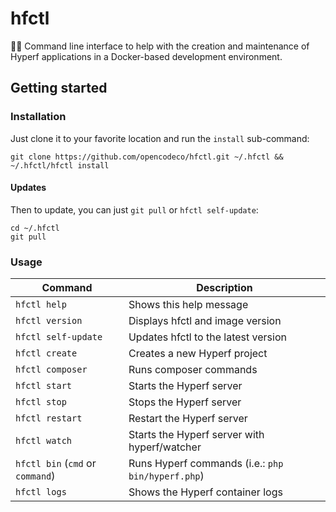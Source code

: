 # hfctl
👩‍💻 Command line interface to help with the creation and maintenance of Hyperf applications in a Docker-based development environment.

## Getting started

### Installation
Just clone it to your favorite location and run the `install` sub-command:
```shell
git clone https://github.com/opencodeco/hfctl.git ~/.hfctl && ~/.hfctl/hfctl install
```

#### Updates
Then to update, you can just `git pull` or `hfctl self-update`:
```shell
cd ~/.hfctl
git pull
```

### Usage

| Command | Description |
| --- | --- |
| `hfctl help`                      | Shows this help message |
| `hfctl version`                   | Displays hfctl and image version |
| `hfctl self-update`               | Updates hfctl to the latest version |
| `hfctl create`                    | Creates a new Hyperf project |
| `hfctl composer`                  | Runs composer commands |
| `hfctl start`                     | Starts the Hyperf server |
| `hfctl stop`                      | Stops the Hyperf server |
| `hfctl restart`                   | Restart the Hyperf server |
| `hfctl watch`                     | Starts the Hyperf server with hyperf/watcher |
| `hfctl bin` (`cmd` or `command`)  | Runs Hyperf commands (i.e.: `php bin/hyperf.php`) |
| `hfctl logs`                      | Shows the Hyperf container logs |
